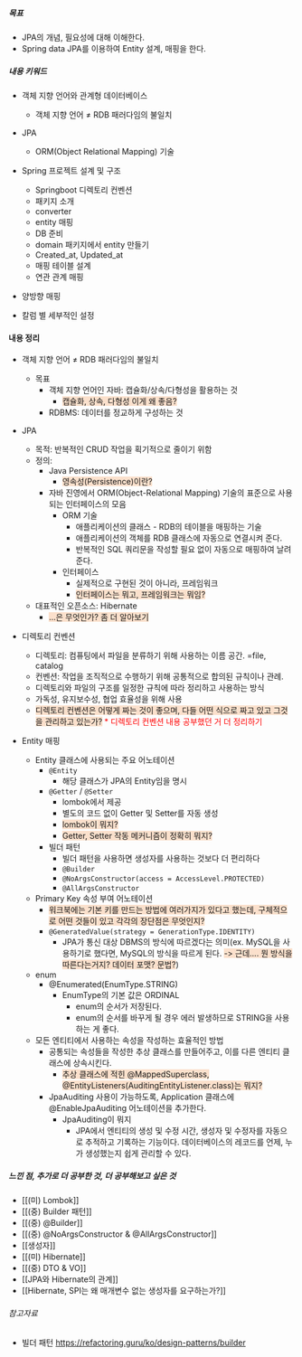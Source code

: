 ##### 목표
* JPA의 개념, 필요성에 대해 이해한다.
* Spring data JPA를 이용하여 Entity 설계, 매핑을 한다.

##### 내용 키워드
* 객체 지향 언어와 관계형 데이터베이스
	* 객체 지향 언어 ≠ RDB 패러다임의 불일치
* JPA
	* ORM(Object Relational Mapping) 기술

* Spring 프로젝트 설계 및 구조
	* Springboot 디렉토리 컨벤션
	* 패키지 소개
	* converter
	* entity 매핑
	* DB 준비
	* domain 패키지에서 entity 만들기
	* Created_at, Updated_at
	* 매핑 테이블 설계
	* 연관 관계 매핑
* 양방향 매핑
* 칼럼 별 세부적인 설정

#### 내용 정리
* 객체 지향 언어 ≠ RDB 패러다임의 불일치
	* 목표
		* 객체 지향 언어인 자바: 캡슐화/상속/다형성을 활용하는 것
			* <span style="background:rgba(240, 107, 5, 0.2)">캡슐화, 상속, 다형성 이게 왜 좋음?</span>
		* RDBMS: 데이터를 정교하게 구성하는 것
* JPA
	* 목적: 반복적인 CRUD 작업을 획기적으로 줄이기 위함
	* 정의:
		* Java Persistence API
			* <span style="background:rgba(240, 107, 5, 0.2)">영속성(Persistence)이란?</span>
		* 자바 진영에서 ORM(Object-Relational Mapping) 기술의 표준으로 사용되는 인터페이스의 모음
			* ORM 기술
				* 애플리케이션의 클래스 - RDB의 테이블을 매핑하는 기술
				* 애플리케이션의 객체를 RDB 클래스에 자동으로 연결시켜 준다.
				* 반복적인 SQL 쿼리문을 작성할 필요 없이 자동으로 매핑하여 날려준다.
			* 인터페이스
				* 실제적으로 구현된 것이 아니라, 프레임워크
				* <span style="background:rgba(240, 107, 5, 0.2)">인터페이스는 뭐고, 프레임워크는 뭐임?</span>
	* 대표적인 오픈소스: Hibernate
		* <span style="background:rgba(240, 107, 5, 0.2)">...은 무엇인가? 좀 더 알아보기</span>

* 디렉토리 컨벤션
	*  디렉토리: 컴퓨팅에서 파일을 분류하기 위해 사용하는 이름 공간. =file, catalog
	* 컨벤션: 작업을 조직적으로 수행하기 위해 공통적으로 합의된 규칙이나 관례.
	* 디렉토리와 파일의 구조를 일정한 규칙에 따라 정리하고 사용하는 방식
	* 가독성, 유지보수성, 협업 효율성을 위해 사용
	* <span style="background:rgba(240, 107, 5, 0.2)">디렉토리 컨벤션은 어떻게 짜는 것이 좋으며, 다들 어떤 식으로 짜고 있고 그것을 관리하고 있는가?</span>
		<font color="#ff0000">	* 디렉토리 컨벤션 내용 공부했던 거 더 정리하기</font>




* Entity 매핑
	* Entity 클래스에 사용되는 주요 어노테이션
		* `@Entity`
			* 해당 클래스가 JPA의 Entity임을 명시
		* `@Getter` / `@Setter`
			* lombok에서 제공
			* 별도의 코드 없이 Getter 및 Setter를 자동 생성
			* <span style="background:rgba(240, 107, 5, 0.2)"> lombok이 뭐지?</span>
			* <span style="background:rgba(240, 107, 5, 0.2)">Getter, Setter 작동 메커니즘이 정확히 뭐지?</span>
		* 빌더 패턴
			* 빌더 패턴을 사용하면 생성자를 사용하는 것보다 더 편리하다
			* `@Builder`
			* `@NoArgsConstructor(access = AccessLevel.PROTECTED)`
			* `@AllArgsConstructor`
	* Primary Key 속성 부여 어노테이션
		* <span style="background:rgba(240, 107, 5, 0.2)">워크북에는 기본 키를 만드는 방법에 여러가지가 있다고 했는데, 구체적으로 어떤 것들이 있고 각각의 장단점은 무엇인지?</span>
		* `@GeneratedValue(strategy = GenerationType.IDENTITY)`
			* JPA가 통신 대상 DBMS의 방식에 따르겠다는 의미(ex. MySQL을 사용하기로 했다면, MySQL의 방식을 따르게 된다. <span style="background:rgba(240, 107, 5, 0.2)">-> 근데.... 뭔 방식을 따른다는거지? 데이터 포맷? 문법?</span>)
	* enum
		* @Enumerated(EnumType.STRING)
			* EnumType의 기본 값은 ORDINAL
				* enum의 순서가 저장된다.
				* enum의 순서를 바꾸게 될 경우 에러 발생하므로 STRING을 사용하는 게 좋다.
	* 모든 엔티티에서 사용하는 속성을 작성하는 효율적인 방법
		* 공통되는 속성들을 작성한 추상 클래스를 만들어주고, 이를 다른 엔티티 클래스에 상속시킨다.
			* <span style="background:rgba(240, 107, 5, 0.2)">추상 클래스에 적힌 @MappedSuperclass, @EntityListeners(AuditingEntityListener.class)는 뭐지?</span>
		* JpaAuditing 사용이 가능하도록, Application 클래스에 @EnableJpaAuditing 어노테이션을 추가한다.
			* JpaAuditing이 뭐지
				* JPA에서 엔티티의 생성 및 수정 시간, 생성자 및 수정자를 자동으로 추적하고 기록하는 기능이다. 데이터베이스의 레코드를 언제, 누가 생성했는지 쉽게 관리할 수 있다.


##### 느낀 점, 추가로 더 공부한 것, 더 공부해보고 싶은 것

* [[(미) Lombok]]
* [[(중) Builder 패턴]]
* [[(중) @Builder]]
* [[(중) @NoArgsConstructor & @AllArgsConstructor]]
* [[생성자]]
* [[(미) Hibernate]]
* [[(중) DTO & VO]]
* [[JPA와 Hibernate의 관계]]
* [[Hibernate, SPI는 왜 매개변수 없는 생성자를 요구하는가?]]




###### 참고자료
* 빌더 패턴
	https://refactoring.guru/ko/design-patterns/builder